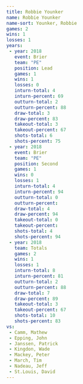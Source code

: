 ```yaml
---
title: Robbie Younker
name: Robbie Younker
name-sort: Younker, Robbie
games: 2
wins: 1
losses: 1
years:
 - year: 2018
   event: Brier
   team: "PE"
   position: Lead
   games: 1
   wins: 1
   losses: 0
   inturn-total: 4
   inturn-percent: 69
   outturn-total: 2
   outturn-percent: 88
   draw-total: 3
   draw-percent: 83
   takeout-total: 3
   takeout-percent: 67
   shots-total: 6
   shots-percent: 75
 - year: 2018
   event: Brier
   team: "PE"
   position: Second
   games: 1
   wins: 0
   losses: 1
   inturn-total: 4
   inturn-percent: 94
   outturn-total: 0
   outturn-percent:
   draw-total: 4
   draw-percent: 94
   takeout-total: 0
   takeout-percent:
   shots-total: 4
   shots-percent: 94
 - year: 2018
   team: Totals
   games: 2
   wins: 1
   losses: 1
   inturn-total: 8
   inturn-percent: 81
   outturn-total: 2
   outturn-percent: 88
   draw-total: 7
   draw-percent: 89
   takeout-total: 3
   takeout-percent: 67
   shots-total: 10
   shots-percent: 83
vs:
 - Camm, Mathew
 - Epping, John
 - Janssen, Patrick
 - Kingdon, Wade
 - Mackey, Peter
 - March, Tim
 - Nadeau, Jeff
 - St.Louis, David
---
```


